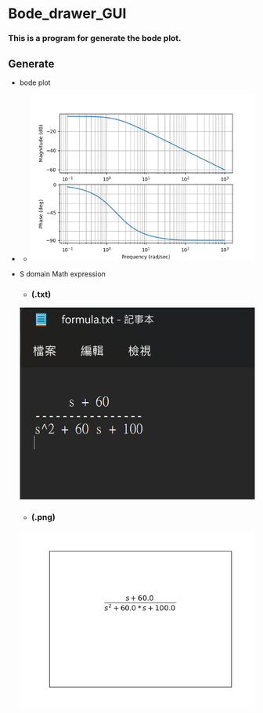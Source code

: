 # Bode_drawer_GUI

### This is a program for generate the bode plot. 

## Generate 
- bode plot
- - ![alt text](.\Image\bode.png)

- S domain Math expression 
  - ### (.txt)
  ![alt text](.\Image/s_domain_t.png)
  - ### (.png)
  ![alt text](.\Image/latex.png)